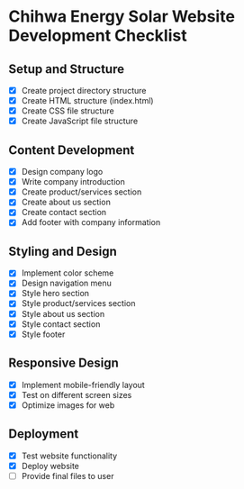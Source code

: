 # Chihwa Energy Solar Website Development Checklist

## Setup and Structure
- [x] Create project directory structure
- [x] Create HTML structure (index.html)
- [x] Create CSS file structure
- [x] Create JavaScript file structure

## Content Development
- [x] Design company logo
- [x] Write company introduction
- [x] Create product/services section
- [x] Create about us section
- [x] Create contact section
- [x] Add footer with company information

## Styling and Design
- [x] Implement color scheme
- [x] Design navigation menu
- [x] Style hero section
- [x] Style product/services section
- [x] Style about us section
- [x] Style contact section
- [x] Style footer

## Responsive Design
- [x] Implement mobile-friendly layout
- [x] Test on different screen sizes
- [x] Optimize images for web

## Deployment
- [x] Test website functionality
- [x] Deploy website
- [ ] Provide final files to user
